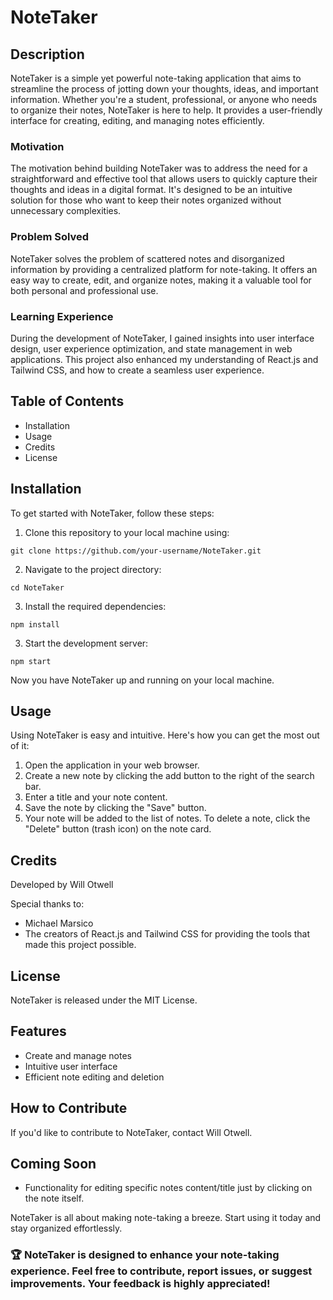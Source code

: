 # NoteTaker

## Description
NoteTaker is a simple yet powerful note-taking application that aims to streamline the process of jotting down your thoughts, ideas, and important information. Whether you're a student, professional, or anyone who needs to organize their notes, NoteTaker is here to help. It provides a user-friendly interface for creating, editing, and managing notes efficiently.

### Motivation 
The motivation behind building NoteTaker was to address the need for a straightforward and effective tool that allows users to quickly capture their thoughts and ideas in a digital format. It's designed to be an intuitive solution for those who want to keep their notes organized without unnecessary complexities.

### Problem Solved 
NoteTaker solves the problem of scattered notes and disorganized information by providing a centralized platform for note-taking. It offers an easy way to create, edit, and organize notes, making it a valuable tool for both personal and professional use.

### Learning Experience 
During the development of NoteTaker, I gained insights into user interface design, user experience optimization, and state management in web applications. This project also enhanced my understanding of React.js and Tailwind CSS, and how to create a seamless user experience.

## Table of Contents
- Installation
- Usage
- Credits
- License

## Installation
To get started with NoteTaker, follow these steps:

1. Clone this repository to your local machine using:

```git clone https://github.com/your-username/NoteTaker.git```

2. Navigate to the project directory:

```cd NoteTaker```

3. Install the required dependencies:

```npm install```

3. Start the development server:

```npm start```

Now you have NoteTaker up and running on your local machine.

## Usage

Using NoteTaker is easy and intuitive. Here's how you can get the most out of it:

1. Open the application in your web browser.
2. Create a new note by clicking the add button to the right of the search bar.
3. Enter a title and your note content.
4. Save the note by clicking the "Save" button.
5. Your note will be added to the list of notes.
To delete a note, click the "Delete" button (trash icon) on the note card.

## Credits
Developed by Will Otwell

Special thanks to:
- Michael Marsico
- The creators of React.js and Tailwind CSS for providing the tools that made this project possible.

## License
NoteTaker is released under the MIT License.

## Features
- Create and manage notes
- Intuitive user interface
- Efficient note editing and deletion
  
## How to Contribute
If you'd like to contribute to NoteTaker, contact Will Otwell.

## Coming Soon
- Functionality for editing specific notes content/title just by clicking on the note itself.

NoteTaker is all about making note-taking a breeze. Start using it today and stay organized effortlessly.

### 🏆 NoteTaker is designed to enhance your note-taking experience. Feel free to contribute, report issues, or suggest improvements. Your feedback is highly appreciated!
